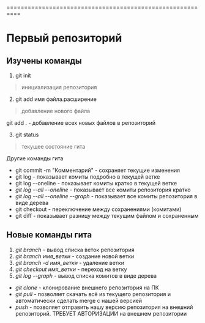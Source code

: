 ==========================================================
# Первый репозиторий
## Изучены команды

1. git init 
> инициализация репозитория
2. git add имя файла.расширение 
> добавление нового файла
> 
   git add .  - добавление всех новых файлов в репозиторий
   
3. git status
> текущее состояние гита

Другие команды гита

* git commit -m "Комментарий" - сохраняет текущие изменения
* git log - показывает комиты подробно в текущей ветке
* git log --oneline - показывает комиты кратко в текущей ветке
* *git log --all --oneline* - показывает все комиты репозитория кратко
* *git log --all --oneline --graph* - показывает все комиты репозитория в виде дерева
* git checkout - переключение между сохранениями (комитами)
* git diff - показывает разницу между текущим файлом и сохраненным

## Новые команды гита

1. *git branch* - вывод списка веток репозитория
2. *git branch имя_ветки* - создание новой ветки
3. *git branch -d имя_ветки* - удаление ветки
4. *git checkout имя_ветки* - переход на ветку
5. *git log --graph* - вывод списка комитов в виде дерева
     
* *git clone* - клонирование внешнего репозитория на ПК
* *git pull* - позволяет скачать всё из текущего репозитория и автоматически 
сделать merge с нашей версией 
* *push* - позволяет отправить нашу версию репозитория на внешний репозиторий. ТРЕБУЕТ АВТОРИЗАЦИИ на внешнем репозитории 
